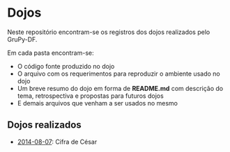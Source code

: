 # Dojos

Neste repositório encontram-se os registros dos dojos realizados pelo GruPy-DF.

Em cada pasta encontram-se:

* O código fonte produzido no dojo
* O arquivo com os requerimentos para reproduzir o ambiente usado no dojo
* Um breve resumo do dojo em forma de **README.md** com descrição do tema, retrospectiva e propostas para futuros dojos
* E demais arquivos que venham a ser usados no mesmo

## Dojos realizados

* [2014-08-07](https://github.com/grupydf/dojos/tree/master/2014-08-07): Cifra de César
